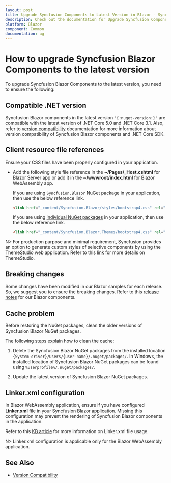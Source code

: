 ```yaml
---
layout: post
title: Upgrade Syncfusion Components to Latest Version in Blazor - Syncfusion
description: Check out the documentation for Upgrade Syncfusion Components to Latest Version in Blazor Application.
platform: Blazor
component: Common
documentation: ug
---
```


# How to upgrade Syncfusion Blazor Components to the latest version

To upgrade Syncfusion Blazor Components to the latest version, you need to ensure the following:

## Compatible .NET version

Syncfusion Blazor components in the latest version `'{:nuget-version:}'` are compatible with the latest version of .NET Core 5.0 and .NET Core 3.1. Also, refer to [version compatibility](./version-compatibility) documentation for more information about version compatibility of Syncfusion Blazor components and .NET Core SDK.

## Client resource file references

Ensure your CSS files have been properly configured in your application.

* Add the following style file reference in the **~/Pages/_Host.cshtml** for Blazor Server app or add it in the **~/wwwroot/index.html** for Blazor WebAssembly app.

    If you are using `Syncfusion.Blazor` NuGet package in your application, then use the below reference link.

    ```html
    <link href="_content/Syncfusion.Blazor/styles/bootstrap4.css" rel="stylesheet" />
    ```

    If you are using [individual NuGet packages](https://blazor.syncfusion.com/documentation/nuget-packages) in your application, then use the below reference link.
    
    ```html
    <link href="_content/Syncfusion.Blazor.Themes/bootstrap4.css" rel="stylesheet" />
    ```

N> For production purpose and minimal requirement, Syncfusion provides an option to generate custom styles of selective components by using the ThemeStudio web application. Refer to this [link](https://ej2.syncfusion.com/themestudio/?theme=bootstrap5) for more details on ThemeStudio.

## Breaking changes

Some changes have been modified in our Blazor samples for each release. So, we suggest you to ensure the breaking changes. Refer to this [release notes](https://blazor.syncfusion.com/documentation/release-notes/23.1.36) for our Blazor components.

## Cache problem

Before restoring the NuGet packages, clean the older versions of Syncfusion Blazor NuGet packages.

The following steps explain how to clean the cache:

1. Delete the Syncfusion Blazor NuGet packages from the installed location `{System-driver}/Users/{user-name}/.nuget/packages/`. In Windows, the installed location of Syncfusion Blazor NuGet packages can be found using `%userprofile%/.nuget/packages/`.

2. Update the latest version of Syncfusion Blazor NuGet packages.

## Linker.xml configuration

In Blazor WebAssembly application, ensure if you have configured **Linker.xml** file in your Syncfusion Blazor application. Missing this configuration may prevent the rendering of Syncfusion Blazor components in the application.

Refer to this [KB article](https://support.syncfusion.com/kb/article/12054/syncfusion-components-doesnt-render-in-blazor-webassembly-application) for more information on Linker.xml file usage.

N> Linker.xml configuration is applicable only for the Blazor WebAssembly application.

## See Also

* [Version Compatibility](./version-compatibility)
